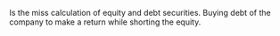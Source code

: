 Is the miss calculation of equity and debt securities. Buying debt of the company to make a return while shorting the equity.